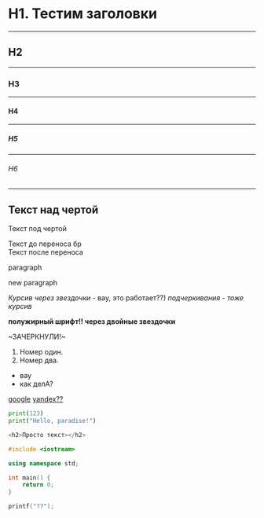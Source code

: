# H1. Тестим заголовки
---
## H2
---
### H3
---
#### H4
---
##### H5
---
###### H6
---
Текст над чертой
---
Текст под чертой

Текст до переноса бр <br>
Текст после переноса


paragraph


new paragraph

*Курсив через звездочки* - вау, это работает??)
_подчеркивания - тоже курсив_

**полужирный шрифт!! через двойные звездочки**


~ЗАЧЕРКНУЛИ!~


1. Номер один.
2. Номер два.


* вау
* как делА?


[google](https://www.google.com/)
[yandex??](https://yandex.ru "Yandex :)")


```Python
print(123)
print("Hello, paradise!")
```
```C++
<h2>Просто текст></h2>

#include <iostream>

using namespace std;

int main() {
	return 0;
}
```

```C
printf("??");
```